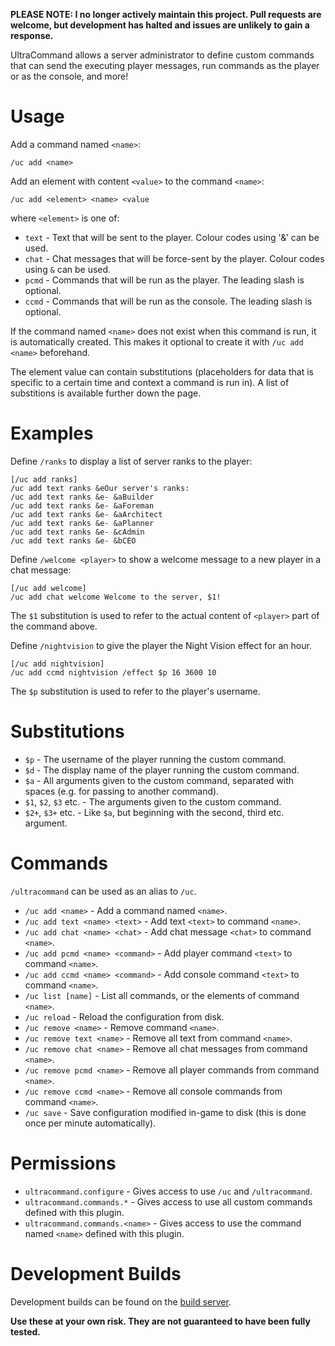 **PLEASE NOTE: I no longer actively maintain this project. Pull requests are welcome, but development has halted and issues are unlikely to gain a response.**

UltraCommand allows a server administrator to define custom commands that can send the executing player messages, run commands as the player or as the console, and more!

# Usage

Add a command named `<name>`:

    /uc add <name>

Add an element with content `<value>` to the command `<name>`:

    /uc add <element> <name> <value

where `<element>` is one of:

* `text` - Text that will be sent to the player. Colour codes using '&' can be used.
* `chat` - Chat messages that will be force-sent by the player. Colour codes using `&` can be used.
* `pcmd` - Commands that will be run as the player. The leading slash is optional.
* `ccmd` - Commands that will be run as the console. The leading slash is optional.

If the command named `<name>` does not exist when this command is run, it is automatically created. This makes it optional to create it with `/uc add <name>` beforehand.

The element value can contain substitutions (placeholders for data that is specific to a certain time and context a command is run in). A list of substitions is available further down the page.

# Examples

Define `/ranks` to display a list of server ranks to the player:

    [/uc add ranks]
    /uc add text ranks &eOur server's ranks:
    /uc add text ranks &e- &aBuilder
    /uc add text ranks &e- &aForeman
    /uc add text ranks &e- &aArchitect
    /uc add text ranks &e- &aPlanner
    /uc add text ranks &e- &cAdmin
    /uc add text ranks &e- &bCEO

Define `/welcome <player>` to show a welcome message to a new player in a chat message:

    [/uc add welcome]
    /uc add chat welcome Welcome to the server, $1!

The `$1` substitution is used to refer to the actual content of `<player>` part of the command above.

Define `/nightvision` to give the player the Night Vision effect for an hour.

    [/uc add nightvision]
    /uc add ccmd nightvision /effect $p 16 3600 10

The `$p` substitution is used to refer to the player's username.

# Substitutions

* `$p` - The username of the player running the custom command.
* `$d` - The display name of the player running the custom command.
* `$a` - All arguments given to the custom command, separated with spaces (e.g. for passing to another command).
* `$1`, `$2`, `$3` etc. - The arguments given to the custom command.
* `$2+`, `$3+` etc. - Like `$a`, but beginning with the second, third etc. argument.

# Commands

`/ultracommand` can be used as an alias to `/uc`.

* `/uc add <name>` - Add a command named `<name>`.
* `/uc add text <name> <text>` - Add text `<text>` to command `<name>`.
* `/uc add chat <name> <chat>` - Add chat message `<chat>` to command `<name>`.
* `/uc add pcmd <name> <command>` - Add player command `<text>` to command `<name>`.
* `/uc add ccmd <name> <command>` - Add console command `<text>` to command `<name>`.
* `/uc list [name]` - List all commands, or the elements of command `<name>`.
* `/uc reload` - Reload the configuration from disk.
* `/uc remove <name>` - Remove command `<name>`.
* `/uc remove text <name>` - Remove all text from command `<name>`.
* `/uc remove chat <name>` - Remove all chat messages from command `<name>`.
* `/uc remove pcmd <name>` - Remove all player commands from command `<name>`.
* `/uc remove ccmd <name>` - Remove all console commands from command `<name>`.
* `/uc save` - Save configuration modified in-game to disk (this is done once per minute automatically).

# Permissions

* `ultracommand.configure` - Gives access to use `/uc` and `/ultracommand`.
* `ultracommand.commands.*` - Gives access to use all custom commands defined with this plugin.
* `ultracommand.commands.<name>` - Gives access to use the command named `<name>` defined with this plugin.

# Development Builds

Development builds can be found on the [build server][build-server].

**Use these at your own risk. They are not guaranteed to have been fully tested.**

[build-server]: http://bukkit.kierdavis.com/UltraCommand/
